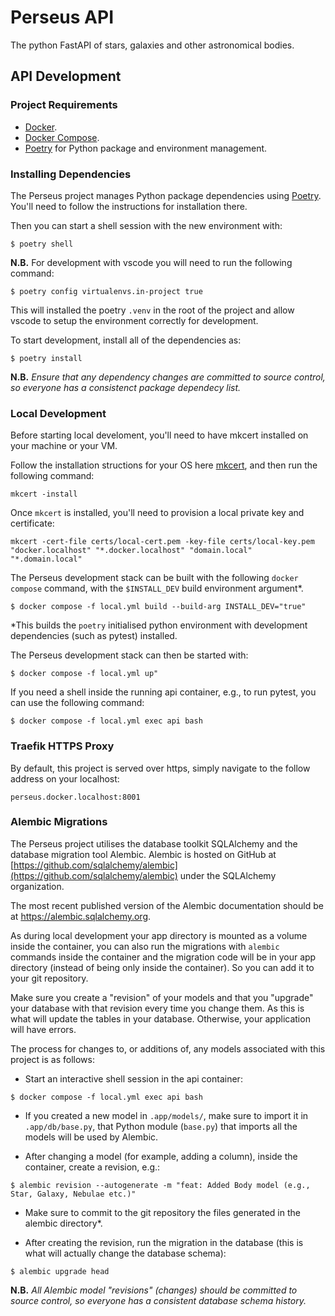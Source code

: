 # Perseus API

The python FastAPI of stars, galaxies and other astronomical bodies.

## API Development

### Project Requirements

- [Docker](https://www.docker.com/).
- [Docker Compose](https://docs.docker.com/compose/install/).
- [Poetry](https://python-poetry.org/) for Python package and environment management.

### Installing Dependencies

The Perseus project manages Python package dependencies using [Poetry](https://python-poetry.org/). You'll need to follow the instructions for installation there.

Then you can start a shell session with the new environment with:

```console
$ poetry shell
```

**N.B.** For development with vscode you will need to run the following command:

```console
$ poetry config virtualenvs.in-project true
```

This will installed the poetry `.venv` in the root of the project and allow vscode to setup the environment correctly for development.

To start development, install all of the dependencies as:

```console
$ poetry install
```

**N.B.** _Ensure that any dependency changes are committed to source control, so everyone has a consistenct package dependecy list._

### Local Development

Before starting local develoment, you'll need to have mkcert installed on your machine or your VM.

Follow the installation structions for your OS here [mkcert](https://github.com/FiloSottile/mkcert), and then run the following command:

```
mkcert -install
```

Once `mkcert` is installed, you'll need to provision a local private key and certificate:

```
mkcert -cert-file certs/local-cert.pem -key-file certs/local-key.pem "docker.localhost" "*.docker.localhost" "domain.local" "*.domain.local"
```

The Perseus development stack can be built with the following `docker` `compose` command, with the `$INSTALL_DEV` build environment argument\*.

```console
$ docker compose -f local.yml build --build-arg INSTALL_DEV="true"
```

\*This builds the `poetry` initialised python environment with development dependencies (such as pytest) installed.

The Perseus development stack can then be started with:

```console
$ docker compose -f local.yml up"
```

If you need a shell inside the running api container, e.g., to run pytest, you can use the following command:

```console
$ docker compose -f local.yml exec api bash
```

### Traefik HTTPS Proxy

By default, this project is served over https, simply navigate to the follow address on your localhost:

```
perseus.docker.localhost:8001
```

### Alembic Migrations

The Perseus project utilises the database toolkit SQLAlchemy and the database migration tool Alembic. Alembic is hosted on GitHub at [https://github.com/sqlalchemy/alembic](https://github.com/sqlalchemy/alembic) under the SQLAlchemy organization.

The most recent published version of the Alembic documentation should be at https://alembic.sqlalchemy.org.

As during local development your app directory is mounted as a volume inside the container, you can also run the migrations with `alembic` commands inside the container and the migration code will be in your app directory (instead of being only inside the container). So you can add it to your git repository.

Make sure you create a "revision" of your models and that you "upgrade" your database with that revision every time you change them. As this is what will update the tables in your database. Otherwise, your application will have errors.

The process for changes to, or additions of, any models associated with this project is as follows:

- Start an interactive shell session in the api container:

```console
$ docker compose -f local.yml exec api bash
```

- If you created a new model in `.app/models/`, make sure to import it in `.app/db/base.py`, that Python module (`base.py`) that imports all the models will be used by Alembic.

- After changing a model (for example, adding a column), inside the container, create a revision, e.g.:

```console
$ alembic revision --autogenerate -m "feat: Added Body model (e.g., Star, Galaxy, Nebulae etc.)"
```

- Make sure to commit to the git repository the files generated in the alembic directory\*.

- After creating the revision, run the migration in the database (this is what will actually change the database schema):

```console
$ alembic upgrade head
```

**N.B.** _All Alembic model "revisions" (changes) should be committed to source control, so everyone has a consistent database schema history._
